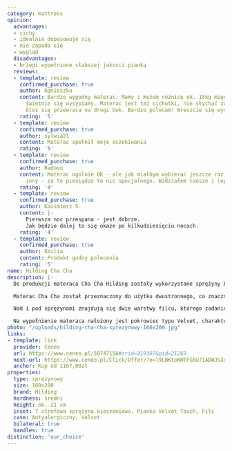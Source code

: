 ```yaml
---
category: mattress
opinion:
  advantages:
  - cichy
  - idealnie dopasowuje się
  - nie zapada się
  - wygląd
  disadvantages:
  - brzegi wypełnione słabszej jakosci pianką
  reviews:
  - template: review
    confirmed_purchase: true
    author: Agnieszka
    content: Bardzo wygodny materac. Mamy z mężem różnicę ok. 15kg między sobą a oboje
      świetnie się wysypiamy. Materac jest też cichutki, nie słychać zupełnie gdy
      ktoś się przewraca na drugi bok. Bardzo polecam! Wreszcie się wysypiam.
    rating: '5'
  - template: review
    confirmed_purchase: true
    author: sylwia21
    content: Materac spełnił moje oczekiwania
    rating: '5'
  - template: review
    confirmed_purchase: true
    author: Radooo
    content: Materac ogólnie OK - ale jak miałbym wybierać jeszcze raz, to kupiłbym
      inny - za te pieniądze to nic specjalnego. Widziałem tańsze i lepsze.
    rating: '4'
  - template: review
    confirmed_purchase: true
    author: Kazimierz S.
    content: |-
      Pierwsza noc przespana - jest dobrze.
      Jak będzie dalej to się okaże po kilkudziesięciu nocach.
    rating: '4'
  - template: review
    confirmed_purchase: true
    author: Emilia
    content: Produkt godny polecenia
    rating: '5'
name: Hilding Cha Cha
description: |-
  Do produkcji materaca Cha Cha Hilding zostały wykorzystane sprężyny kieszeniowe. Zastosowanie tego typu rozwiązania zapewnia wysoką elastyczność materaca w każdym jego punkcie. Jest to spowodowane indywidualną reakcją sprężyn na ciężar ciała. Dzięki temu model Cha Cha jest idealnym materacem nie tylko dla indywidualnego użytkownika, ale również dla par. Można na nim wypoczywać bez obaw o brak wygody, któregokolwiek z partnerów.

  Materac Cha Cha został przeznaczony do użytku dwustronnego, co znacznie wydłuża czas jego użytkowania. Po obydwu stronach zastosowano piankę Velvet Touch. Charakteryzuje się ona wysoką elastycznością i sprężystością, a przy tym jest stosunkowo twarda. Takie połączenie gwarantuje komfortowy wypoczynek. Pianka Velvet jest również bardzo przewiewna. Bezproblemowo odprowadza wilgoć z powierzchni materaca, co zapobiega poceniu się podczas snu i podnosi poziom higieny wypoczynku.

  Nad i pod sprężynami znajdują się dwie warstwy filcu, którego zadaniem jest dodatkowe utwardzenie powierzchni materaca. Jest to świetne rozwiązanie dla osób zmagających się ze skrzywieniami kręgosłupa, ponieważ stanowi doskonałe wsparcie dla mięśni, dając im czas na regenerację po absorbującym dniu.

  Na wypełnienie materaca nałożony jest pokrowiec typu Velvet, charakteryzujący się miękkością i delikatnością w dotyku. Dodatkowym atutem pokrowca jest właściwość bakteriobójcza - wobec czego nie należy obawiać się o zdrowy i czysty sen. Ma to ogromne znaczenie - zwłaszcza w przypadku alergików. Okrycie jest przystosowane do prania w pralce przy 60°C.
photo: "/uploads/hilding-cha-cha-sprezynowy-160x200.jpg"
links:
- template: link
  provider: Ceneo
  url: https://www.ceneo.pl/50747156#crid=319307&pid=21269
  next-url: https://www.ceneo.pl/Click/Offer/?e=l9LNKtoNHTFG5U71ADWJSXoRyLKobC-Vh__335Ad9BtrpvSAVQWpyou4SpZy9PJuBCgirbFRVvZEKOXQWwXx5oHCZeoZrkXT0Aod-obHm0xsgzDzHkgBWwunbITp3ide6zeBC0FH61YwTlvOPL7vHSbwadmWDHYSCpKYTlKbrjuh567CVSBx3PJz3BOKvRC5Pw8ilqUh_NAP7P7a_CNrgHVCuvvi7Tajz06hbTklgYhkzozumd8lzYom8TIKp2KKaIYicvBpWD9a4J8ndIlMqVe8DfQhSz0Tue81WS1r4i75guiHmCutai7o5DEf3cf4tl-XNnvVM6kGIWJv3sdzU6VQTMJZBQ3dz5sPqXnvPV0-aEbHsumAF6VQTMJZBQ3dpVBMwlkFDd2c_O0ykDoRQ20cQiDNbY9vC_C6lDVBPHWwbgjlGquWqAKCCc7C78-7ERA0REv_mcs21QZwYkz5oeD623p6KiEbYZIMlT8fDc8E3UZ45gBUxd8ktxfF53xA&a=2&rc=notset
  anchor: Kup od 1167,00zł
properties:
  type: sprężynowy
  size: 160x200
  brand: Hilding
  hardness: średni
  height: ok. 21 cm
  inset: 7 strefowa sprężyna kieszeniowa, Pianka Velvet Touch, Filc
  case: Antyalergiczny, Velvet
  bilateral: true
  handles: true
distinction: 'our_choice'
---
```

